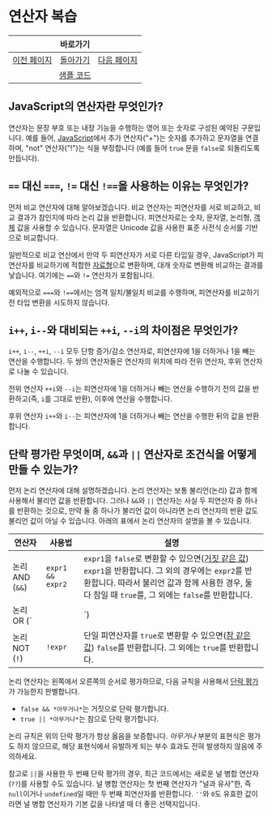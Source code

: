 # 연산자 복습

<table>
    <thead>
        <tr>
            <th colspan="3" style="text-align: center;">바로가기</th>
        </tr>
    </thead>
    <tbody>
        <tr>
            <td>
                <a href="/../javascript/docs/0811.html">이전 페이지</a>
            </td>
            <td>
                <a href="/../javascript/">돌아가기</a>
            </td>
            <td>
                <a href="/../javascript/docs/0813.html">다음 페이지</a>
            </td>
        </tr>
        <tr>
            <td colspan="3" style="text-align: center;">
                <a href="/../javascript/0812/">샘플 코드</a>
            </td>
        </tr>
    </tbody>
</table>

## JavaScript의 연산자란 무엇인가?

연산자는 문장 부호 또는 내장 기능을 수행하는 영어 또는 숫자로 구성된 예약된 구문입니다. 예를 들어, [JavaScript](/javascript/docs/glossary.html#javascript)에서 추가 연산자("+")는 숫자를 추가하고 문자열을 연결하며, "not" 연산자("!")는 식을 부정합니다 (예를 들어 `true` 문을 `false`로 되돌리도록 만듭니다).

## `==` 대신 `===`, `!=` 대신 `!==`을 사용하는 이유는 무엇인가?

먼저 비교 연산자에 대해 알아보겠습니다. 비교 연산자는 피연산자를 서로 비교하고, 비교 결과가 참인지에 따라 논리 값을 반환합니다. 피연산자로는 숫자, 문자열, 논리형, [객체](/javascript/docs/glossary.html#객체) 값을 사용할 수 있습니다. 문자열은 Unicode 값을 사용한 표준 사전식 순서를 기반으로 비교합니다. 

일반적으로 비교 연산에서 만약 두 피연산자가 서로 다른 타입일 경우, JavaScript가 피연산자를 비교하기에 적합한 [자료형](/javascript/docs/glossary.html#자료형)으로 변환하며, 대개 숫자로 변환해 비교하는 결과를 낳습니다. 여기에는 `==`와 `!=` 연산자가 포함됩니다.

예외적으로 `===`와 `!==`에서는 엄격 일치/불일치 비교를 수행하며, 피연산자를 비교하기 전 타입 변환을 시도하지 않습니다. 

## `i++`, `i--`와 대비되는 `++i`, `--i`의 차이점은 무엇인가?

`i++`, `i--`, `++i`, `--i` 모두 단항 증가/감소 연산자로, 피연산자에 1을 더하거나 1을 빼는 연산을 수행합니다. 두 쌍의 연산자들은 연산자의 위치에 따라 전위 연산자, 후위 연산자로 나눌 수 있습니다.

전위 연산자 `++i`와 `--i`는 피연산자에 1을 더하거나 빼는 연산을 수행하기 전의 값을 반환하고(즉, `i`를 그대로 반환), 이후에 연산을 수행합니다.

후위 연산자 `i++`와 `i--`는 피연산자에 1을 더하거나 빼는 연산을 수행한 뒤의 값을 반환합니다.

## 단락 평가란 무엇이며, `&&`과 `||` 연산자로 조건식을 어떻게 만들 수 있는가?

먼저 논리 연산자에 대해 설명하겠습니다. 논리 연산자는 보통 불리언(논리) 값과 함께 사용해서 불리언 값을 반환합니다. 그러나 `&&`와 `||` 연산자는 사실 두 피연산자 중 하나를 반환하는 것으로, 만약 둘 중 하나가 불리언 값이 아니라면 논리 연산자의 반환 값도 불리언 값이 아닐 수 있습니다. 아래의 표에서 논리 연산자의 설명을 볼 수 있습니다.

| 연산자 | 사용법 | 설명 |
| --- | --- | --- |
| 논리 AND (`&&`) | `expr1 && expr2` | `expr1`을 `false`로 변환할 수 있으면(<a href="/javascript/docs/glossary.html#참-같은 값">거짓 같은 값</a>) `expr1`을 반환합니다. 그 외의 경우에는 `expr2`를 반환합니다. 따라서 불리언 값과 함께 사용한 경우, 둘 다 참일 때 `true`를, 그 외에는 `false`를 반환합니다. |
| 논리 OR (`||`) | `expr1 || expr2` | `expr1`을 `true`로 변환할 수 있으면(<a href="/javascript/docs/glossary.html#참-같은 값">참 같은 값</a>) `expr1`을 반환합니다. 그 외의 경우에는 `expr2`를 반환합니다. 따라서 불리언 값과 함께 사용한 경우, 둘 중 하나가 참일 때 `true`를, 그 외에는 `false`를 반환합니다. |
| 논리 NOT (`!`) | `!expr` | 단일 피연산자를 `true`로 변환할 수 있으면(<a href="/javascript/docs/glossary.html#참-같은 값">참 같은 값</a>) `false`를 반환합니다. 그 외에는 `true`를 반환합니다. |

논리 연산자는 왼쪽에서 오른쪽의 순서로 평가하므로, 다음 규칙을 사용해서 [단락 평가](/javascript/docs/glossary.html#단락-평가)가 가능한지 판별합니다.

* `false && *아무거나*`는 거짓으로 단락 평가합니다.
* `true || *아무거나*`는 참으로 단락 평가합니다.

논리 규칙은 위의 단락 평가가 항상 옳음을 보증합니다. *아무거나* 부분의 표현식은 평가도 하지 않으므로, 해당 표현식에서 유발하게 되는 부수 효과도 전혀 발생하지 않음에 주의하세요.

참고로 `||`을 사용한 두 번째 단락 평가의 경우, 최근 코드에서는 새로운 널 병합 연산자 (`??`)를 사용할 수도 있습니다. 널 병합 연산자는 첫 번째 연산자가 "널과 유사"한, 즉 `null`이거나 `undefined`일 때만 두 번째 피연산자를 반환합니다. `''`와 `0`도 유효한 값이라면 널 병합 연산자가 기본 값을 나타낼 때 더 좋은 선택지입니다.